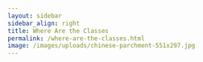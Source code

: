 ```yaml
---
layout: sidebar
sidebar_align: right
title: Where Are the Classes
permalink: /where-are-the-classes.html
image: /images/uploads/chinese-parchment-551x297.jpg
---
```

